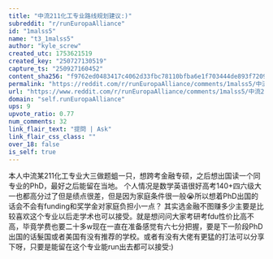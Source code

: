 ```yaml
---
title: "中流211化工专业路线规划建议:)"
subreddit: "r/runEuropaAlliance"
id: "1malss5"
name: "t3_1malss5"
author: "kyle_screw"
created_utc: 1753621519
created_key: "250727130519"
capture_ts: "250927160452"
content_sha256: "f9762ed0483417c4062d33fbc78110bfba6e1f703444de893f720995a1714eb0"
permalink: "https://reddit.com/r/runEuropaAlliance/comments/1malss5/中流211化工专业路线规划建议/"
url: "https://www.reddit.com/r/runEuropaAlliance/comments/1malss5/中流211化工专业路线规划建议/"
domain: "self.runEuropaAlliance"
ups: 9
upvote_ratio: 0.77
num_comments: 32
link_flair_text: "提問 | Ask"
link_flair_css_class: ""
over_18: false
is_self: true
---
```


本人中流某211化工专业大三做题蛆一只，想跨考金融专硕，之后想出国读一个同专业的PhD，最好之后能留在当地。
个人情况是数学英语很好高考140+四六级大一也都高分过了但是绩点很差，但是因为家庭条件很一般😭所以想着PhD出国的话会不会有funding和奖学金对家庭负担小一点？
其实选金融不图赚多少主要是比较喜欢这个专业以后走学术也可以接受。就是想问问大家考研考fdu性价比高不高，毕竟学费也要二十多w现在一直在准备感觉有六七分把握，要是下一阶段PhD出国的话髮国或者美国有没有推荐的学校。或者有没有大佬有更猛的打法可以分享下呀，只要是能留在这个专业能run出去都可以接受:)
